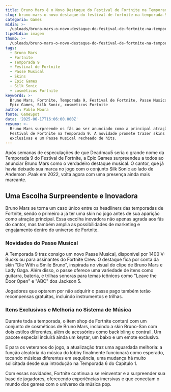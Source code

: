 ```yaml
---
title: Bruno Mars é o Novo Destaque do Festival de Fortnite na Temporada 9
slug: bruno-mars-o-novo-destaque-do-festival-de-fortnite-na-temporada-9
categoria: Games
midia: >-
  /uploads/bruno-mars-o-novo-destaque-do-festival-de-fortnite-na-temporada-9-thumb.jpg
tipoMidia: imagem
thumb: >-
  /uploads/bruno-mars-o-novo-destaque-do-festival-de-fortnite-na-temporada-9-thumb.jpg
tags:
  - Bruno Mars
  - Fortnite
  - Temporada 9
  - Festival de Fortnite
  - Passe Musical
  - Skins
  - Epic Games
  - Silk Sonic
  - cosméticos Fortnite
keywords: >-
  Bruno Mars, Fortnite, Temporada 9, Festival de Fortnite, Passe Musical, Skins,
  Epic Games, Silk Sonic, cosméticos Fortnite
author: Pablo Moura
fonte: GameSpot
data: '2025-06-17T16:06:00.000Z'
resumo: >-
  Bruno Mars surpreende os fãs ao ser anunciado como a principal atração do
  Festival de Fortnite na Temporada 9. A novidade promete trazer skins
  exclusivas e um Passe Musical recheado de hits.
---
```


Após semanas de especulações de que Deadmau5 seria o grande nome da Temporada 9 do Festival de Fortnite, a Epic Games surpreendeu a todos ao anunciar Bruno Mars como o verdadeiro destaque musical. O cantor, que já havia deixado sua marca no jogo com o conjunto Silk Sonic ao lado de Anderson .Paak em 2022, volta agora com uma presença ainda mais marcante.

## Uma Escolha Surpreendente e Inovadora

Bruno Mars se torna um caso único entre os headliners das temporadas de Fortnite, sendo o primeiro a já ter uma skin no jogo antes de sua aparição como atração principal. Essa escolha inovadora não apenas agrada aos fãs do cantor, mas também amplia as possibilidades de marketing e engajamento dentro do universo de Fortnite.

### Novidades do Passe Musical

A Temporada 9 traz consigo um novo Passe Musical, disponível por 1400 V-Bucks ou para assinantes do Fortnite Crew. O destaque fica por conta da skin "Die With a Smile Bruno", inspirada no visual do clipe de Bruno Mars e Lady Gaga. Além disso, o passe oferece uma variedade de itens como guitarra, bateria, e trilhas sonoras para temas icônicos como "Leave the Door Open" e "ABC" dos Jackson 5.

Jogadores que optarem por não adquirir o passe pago também terão recompensas gratuitas, incluindo instrumentos e trilhas.

### Itens Exclusivos e Melhoria no Sistema de Música

Durante toda a temporada, o item shop de Fortnite contará com um conjunto de cosméticos de Bruno Mars, incluindo a skin Bruno-San com dois estilos diferentes, além de acessórios como back bling e contrail. Um pacote especial incluirá ainda um keytar, um baixo e um emote exclusivo.

E para os veteranos do jogo, a atualização traz uma aguardada melhoria: a função aleatória da música do lobby finalmente funcionará como esperado, tocando músicas diferentes em sequência, uma mudança há muito solicitada desde sua introdução na Temporada 6 do Capítulo 1.

Com essas novidades, Fortnite continua a se reinventar e a surpreender sua base de jogadores, oferecendo experiências imersivas e que conectam o mundo dos games com o universo da música pop.
